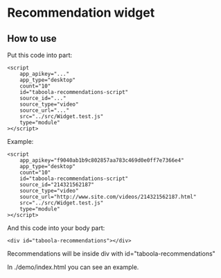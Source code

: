 # Recommendation widget

## How to use
Put this code into <head> part:
```
<script
    app_apikey="..."
    app_type="desktop"
    count="10"
    id="taboola-recommendations-script"
    source_id="..."
    source_type="video"
    source_url="..."
    src="../src/Widget.test.js"
    type="module"
></script>
```

Example:
```    
<script
    app_apikey="f9040ab1b9c802857aa783c469d0e0ff7e7366e4"
    app_type="desktop"
    count="10"
    id="taboola-recommendations-script"
    source_id="214321562187"
    source_type="video"
    source_url="http://www.site.com/videos/214321562187.html"
    src="../src/Widget.test.js"
    type="module"
></script>
```

And this code into your body part:
```
<div id="taboola-recommendations"></div>
```

Recommendations will be inside div with id="taboola-recommendations"

In ./demo/index.html you can see an example.